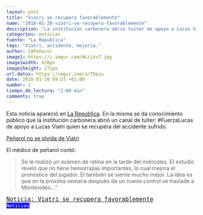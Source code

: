 ```yaml
---
layout: post
title: "Viatri se recupera favorablemente"
name: "2018-01-20-viatri-se-recupera-favorablemente"
description: "La institución carbonera abrio tuiter de apoyo a Lucas Viatri, el exámen de la retina no mostró emorrajias aseguró Rienzi médico de peñarol y se uniría al plantel la otra semana"
categories: noticias
fuente: "La Republica"
tags: "Viatri, accidente, mejoria."
author: CAPeñarol
image1: https://i.imgur.com/WLcj4v7.jpg
image1width: 420px
image1height: 271px
url.datos: https://imgur.com/a/TDpiu
date: 2018-01-20 09:53 +01:00
number: 3
tiempo_de_lectura: "2:00 min"
comments: true
---
```


Esta noticia apareció en [La Republica](https://www.larepublica.com.uy). En la misma se da conocimiento público que la institución carbonera abrió un canal de tuiter: #FuerzaLucas de apoyo a Lucas Viatri quien se recupera del accidente sufrido.
 
<a href="http://www.republica.com.uy/penarol-no-se-olvida-viatri/"><i class="fa fa-link" style="color:red;"></i><span> Peñarol no se olvida de Viatri</span></a>

El médico de peñarol contó: 

<blockquote><p>Se le realizó un exámen de retina en la tarde del miércoles. El estudio reveló que no tiene hemorrajias importantes, lo cual mejora el pronóstico del jugador. El también se siente mucho mejor. La idea es que en la próxima semana después de un nuevo control se traslade a Montevideo..."</p></blockquote>
<!--![Viatri se recupera](https://i.imgur.com/WLcj4v7.jpg){:style width:860px;}-->

<span style="font-family:monospace;font-size:1.1em;background:negro;color:white;" class="rounded"><a href="{{ site.url}}/Lanoticia-Viatri-se-recupera.html">Noticia: Viatri se recupera favorablemente</a></span><a href="{{ site.url}}/noticias"><span style="font-size:0.9em;color:white;background:blue;font-family:monospace;" class="rounded"><br><i class="fa fa-globe"></i>Noticias</span></a>
